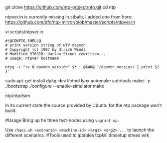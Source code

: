 git clone https://github.com/ntp-project/ntp.git
cd ntp

ntpver.in is currently missing in stbale, I added one from here:
https://github.com/dfc/ntp-mirror/blob/master/scripts/ntpver.in

vi scripts/ntpver.in
```
#!@CONFIG_SHELL@
# print version string of NTP daemon
# Copyright (c) 1997 by Ulrich Windl
# Modified 970318: Harlan Stenn: rewritten...
# usage: ntpver hostname

ntpq -c "rv 0 daemon_version" $* | @AWK@ '/daemon_version/ { print $2 }'
```

sudo apt-get install dpkg-dev libtool lynx automake autotools makei -y
./bootstrap
./configure --enable-simulator
make

ntp/ntpdsim


In its current state the source provided by Ubuntu for the ntp package won't build.

#Usage
Bring up he three test-nodes using `vagrant up`.

Use `chaos.sh <scenario> <machine-id> <arg1> <arg2> ...` to launch the different scenarios.
#Tools used
tc
iptables
tcpkill
dmsetup
stress
wrk
